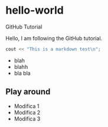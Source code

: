 # hello-world
GitHub Tutorial

Hello, I am following the GitHub tutorial.

```c++
cout << "This is a markdown test\n";
```

* blah
* blahh
* bla bla

## Play around

* Modifica 1
* Modifica 2
* Modifica 3
